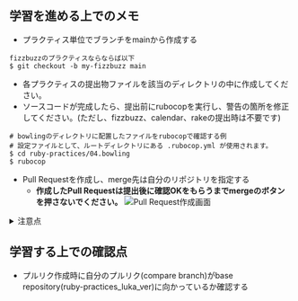 ## 学習を進める上でのメモ

- プラクティス単位でブランチをmainから作成する
```
fizzbuzzのプラクティスならならば以下
$ git checkout -b my-fizzbuzz main
```
- 各プラクティスの提出物ファイルを該当のディレクトリの中に作成してください。
- ソースコードが完成したら、提出前にrubocopを実行し、警告の箇所を修正してください。(ただし、fizzbuzz、calendar、rakeの提出時は不要です)

```
# bowlingのディレクトリに配置したファイルをrubocopで確認する例
# 設定ファイルとして、ルートディレクトリにある .rubocop.yml が使用されます。
$ cd ruby-practices/04.bowling
$ rubocop
```

- Pull Requestを作成し、merge先は自分のリポジトリを指定する
  - **作成したPull Requestは提出後に確認OKをもらうまでmergeのボタンを押さないでください。**
![Pull Request作成画面](https://user-images.githubusercontent.com/2603449/99864665-0c145c00-2be8-11eb-8501-14bd484529f2.png)

<details><summary>注意点</summary>

# 注意点

- [プルリクエスト形式で提出物を出す際の「これはやっちゃダメ」リスト](https://bootcamp.fjord.jp/pages/317)、[GitHubでコードを提出するときに気をつけること](https://bootcamp.fjord.jp/pages/info-for-github)を一読してください。
- 基本的に、1課題につきPull Requestは1つとします。
- もし、誤って1つのPull Request内に複数の課題の内容を含めてしまった時、修正する方法がわからない場合は、一度リポジトリ自体を消してForkからやり直してください。

</details>

## 学習する上での確認点
- プルリク作成時に自分のプルリク(compare branch)がbase repository(ruby-practices_luka_ver)に向かっているか確認する